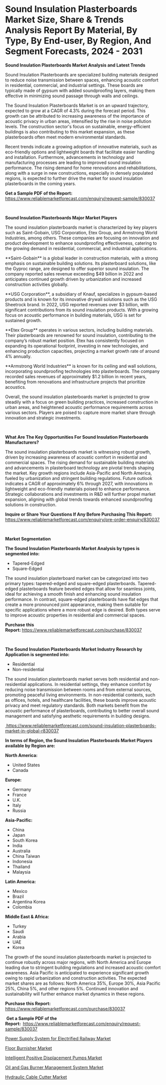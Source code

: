 <p><h1>Sound Insulation Plasterboards Market Size, Share & Trends Analysis Report By Material, By Type, By End-user, By Region, And Segment Forecasts, 2024 - 2031</h1></p><p><strong>Sound Insulation Plasterboards Market Analysis and Latest Trends</strong></p>
<p><p>Sound Insulation Plasterboards are specialized building materials designed to reduce noise transmission between spaces, enhancing acoustic comfort in residential, commercial, and industrial settings. These boards are typically made of gypsum with added soundproofing layers, making them effective in minimizing sound passage through walls and ceilings.</p><p>The Sound Insulation Plasterboards Market is on an upward trajectory, expected to grow at a CAGR of 4.3% during the forecast period. This growth can be attributed to increasing awareness of the importance of acoustic privacy in urban areas, intensified by the rise in noise pollution levels. The construction sector's focus on sustainable, energy-efficient buildings is also contributing to this market expansion, as these plasterboards often meet modern environmental standards.</p><p>Recent trends indicate a growing adoption of innovative materials, such as eco-friendly options and lightweight boards that facilitate easier handling and installation. Furthermore, advancements in technology and manufacturing processes are leading to improved sound insulation performance. The rising demand for home renovations and rehabilitations, along with a surge in new constructions, especially in densely populated regions, is expected to further drive the market for sound insulation plasterboards in the coming years.</p></p>
<p><strong>Get a Sample PDF of the Report:&nbsp;</strong> <a href="https://www.reliablemarketforecast.com/enquiry/request-sample/830037?utm_campaign=1178&utm_medium=2&utm_source=Github&utm_content=ia&utm_term=08102024&utm_id=sound-insulation-plasterboards">https://www.reliablemarketforecast.com/enquiry/request-sample/830037</a></p>
<p>&nbsp;</p>
<p><strong>Sound Insulation Plasterboards Major Market Players</strong></p>
<p><p>The sound insulation plasterboards market is characterized by key players such as Saint-Gobain, USG Corporation, Etex Group, and Armstrong World Industries, among others. These companies are focusing on innovation and product development to enhance soundproofing effectiveness, catering to the growing demand in residential, commercial, and industrial applications.</p><p>**Saint-Gobain** is a global leader in construction materials, with a strong emphasis on sustainable building solutions. Its plasterboard solutions, like the Gyproc range, are designed to offer superior sound insulation. The company reported sales revenue exceeding $49 billion in 2022 and anticipates continued growth driven by urbanization and increased construction activities globally.</p><p>**USG Corporation**, a subsidiary of Knauf, specializes in gypsum-based products and is known for its innovative drywall solutions such as the USG Sheetrock brand. In 2022, USG reported revenues over $3 billion, with significant contributions from its sound insulation products. With a growing focus on acoustic performance in building materials, USG is set for sustained growth.</p><p>**Etex Group** operates in various sectors, including building materials. Their plasterboards are renowned for sound insulation, contributing to the company’s robust market position. Etex has consistently focused on expanding its operational footprint, investing in new technologies, and enhancing production capacities, projecting a market growth rate of around 4% annually.</p><p>**Armstrong World Industries** is known for its ceiling and wall solutions, incorporating soundproofing technologies into plasterboards. The company recorded sales revenues of approximately $1.2 billion in recent years, benefiting from renovations and infrastructure projects that prioritize acoustics.</p><p>Overall, the sound insulation plasterboards market is projected to grow steadily with a focus on green building practices, increased construction in urban areas, and heightened acoustic performance requirements across various sectors. Players are poised to capture more market share through innovation and strategic investments.</p></p>
<p>&nbsp;</p>
<p><strong>What Are The Key Opportunities For Sound Insulation Plasterboards Manufacturers?</strong></p>
<p><p>The sound insulation plasterboards market is witnessing robust growth, driven by increasing awareness of acoustic comfort in residential and commercial spaces. The rising demand for sustainable building materials and advancements in plasterboard technology are pivotal trends shaping the market. Key growth regions include Asia-Pacific and North America, fueled by urbanization and stringent building regulations. Future outlook indicates a CAGR of approximately 6% through 2027, with innovations in lightweight and eco-friendly materials poised to enhance performance. Strategic collaborations and investments in R&D will further propel market expansion, aligning with global trends towards enhanced soundproofing solutions in construction.</p></p>
<p><strong>Inquire or Share Your Questions If Any Before Purchasing This Report:</strong> <a href="https://www.reliablemarketforecast.com/enquiry/pre-order-enquiry/830037?utm_campaign=1178&utm_medium=2&utm_source=Github&utm_content=ia&utm_term=08102024&utm_id=sound-insulation-plasterboards">https://www.reliablemarketforecast.com/enquiry/pre-order-enquiry/830037</a></p>
<p>&nbsp;</p>
<p><strong>Market Segmentation</strong></p>
<p><strong>The Sound Insulation Plasterboards Market Analysis by types is segmented into:</strong></p>
<p><ul><li>Tapered-Edged</li><li>Square-Edged</li></ul></p>
<p><p>The sound insulation plasterboard market can be categorized into two primary types: tapered-edged and square-edged plasterboards. Tapered-edged plasterboards feature beveled edges that allow for seamless joints, ideal for achieving a smooth finish and enhancing sound insulation performance. In contrast, square-edged plasterboards have flat edges that create a more pronounced joint appearance, making them suitable for specific applications where a more robust edge is desired. Both types serve to improve acoustic properties in residential and commercial spaces.</p></p>
<p><strong>Purchase this Report:&nbsp;</strong><a href="https://www.reliablemarketforecast.com/purchase/830037?utm_campaign=1178&utm_medium=2&utm_source=Github&utm_content=ia&utm_term=08102024&utm_id=sound-insulation-plasterboards">https://www.reliablemarketforecast.com/purchase/830037</a></p>
<p>&nbsp;</p>
<p><strong>The Sound Insulation Plasterboards Market Industry Research by Application is segmented into:</strong></p>
<p><ul><li>Residential</li><li>Non-residential</li></ul></p>
<p><p>The sound insulation plasterboards market serves both residential and non-residential applications. In residential settings, they enhance comfort by reducing noise transmission between rooms and from external sources, promoting peaceful living environments. In non-residential contexts, such as offices, hotels, and healthcare facilities, these boards improve acoustic privacy and meet regulatory standards. Both markets benefit from the acoustic performance of plasterboards, contributing to better overall sound management and satisfying aesthetic requirements in building designs.</p></p>
<p><a href="https://www.reliablemarketforecast.com/sound-insulation-plasterboards-market-in-global-r830037?utm_campaign=1178&utm_medium=2&utm_source=Github&utm_content=ia&utm_term=08102024&utm_id=sound-insulation-plasterboards">&nbsp;https://www.reliablemarketforecast.com/sound-insulation-plasterboards-market-in-global-r830037</a></p>
<p><strong>In terms of Region, the Sound Insulation Plasterboards Market Players available by Region are:</strong></p>
<p>
    <p> <strong> North America: </strong>
        <ul>
            <li>United States</li>
            <li>Canada</li>
        </ul>
        </p> 
    <p> <strong> Europe: </strong>
        <ul>
            <li>Germany</li>
            <li>France</li>
            <li>U.K.</li>
            <li>Italy</li>
            <li>Russia</li>
        </ul>
        </p> 
    <p> <strong> Asia-Pacific: </strong>
        <ul>
            <li>China</li>
            <li>Japan</li>
            <li>South Korea</li>
            <li>India</li>
            <li>Australia</li>
            <li>China Taiwan</li>
            <li>Indonesia</li>
            <li>Thailand</li>
            <li>Malaysia</li>
        </ul>
        </p> 
    <p> <strong> Latin America: </strong>
        <ul>
            <li>Mexico</li>
            <li>Brazil</li>
            <li>Argentina Korea</li>
            <li>Colombia</li>
        </ul>
        </p> 
    <p> <strong> Middle East & Africa: </strong>
        <ul>
            <li>Turkey</li>
            <li>Saudi</li>
            <li>Arabia</li>
            <li>UAE</li>
            <li>Korea</li>
        </ul>
    </p>
    </p>
<p><p>The growth of the sound insulation plasterboards market is projected to continue robustly across major regions, with North America and Europe leading due to stringent building regulations and increased acoustic comfort awareness. Asia Pacific is anticipated to experience significant growth owing to rapid urbanization and construction activities. The expected market shares are as follows: North America 35%, Europe 30%, Asia Pacific 25%, China 5%, and other regions 5%. Continued innovation and sustainability will further enhance market dynamics in these regions.</p></p>
<p><strong>Purchase this Report: </strong><a href="https://www.reliablemarketforecast.com/purchase/830037?utm_campaign=1178&utm_medium=2&utm_source=Github&utm_content=ia&utm_term=08102024&utm_id=sound-insulation-plasterboards">https://www.reliablemarketforecast.com/purchase/830037</a></p>
<p>&nbsp;<strong>Get a Sample PDF of the Report:&nbsp;&nbsp;</strong><a href="https://www.reliablemarketforecast.com/enquiry/request-sample/830037?utm_campaign=1178&utm_medium=2&utm_source=Github&utm_content=ia&utm_term=08102024&utm_id=sound-insulation-plasterboards">https://www.reliablemarketforecast.com/enquiry/request-sample/830037</a></p>
<p><strong></strong></p>
<p><p><a href="https://issuu.com/reportprime-2/docs/power-supply-system-for-electrified_f119d1292b6732?utm_campaign=1178&utm_medium=2&utm_source=Github&utm_content=ia&utm_term=08102024&utm_id=sound-insulation-plasterboards">Power Supply System for Electrified Railway Market</a></p><p><a href="https://www.linkedin.com/pulse/floor-burnisher-sector-surge-82-growth-roadmap-2031-hashub-wi2tf?utm_campaign=1178&utm_medium=2&utm_source=Github&utm_content=ia&utm_term=08102024&utm_id=sound-insulation-plasterboards">Floor Burnisher Market</a></p><p><a href="https://github.com/PeterParrish5/Market-Research-Report-List-6/blob/main/intelligent-positive-displacement-pumps-market.md?utm_campaign=1178&utm_medium=2&utm_source=Github&utm_content=ia&utm_term=08102024&utm_id=sound-insulation-plasterboards">Intelligent Positive Displacement Pumps Market</a></p><p><a href="https://issuu.com/reportprime-2/docs/oil-and-gas-burner-management-syste_3e334316f04014?utm_campaign=1178&utm_medium=2&utm_source=Github&utm_content=ia&utm_term=08102024&utm_id=sound-insulation-plasterboards">Oil and Gas Burner Management System Market</a></p><p><a href="https://www.linkedin.com/pulse/global-hydraulic-cable-cutter-market-focus-product-type-capacity-ocrmf?utm_campaign=1178&utm_medium=2&utm_source=Github&utm_content=ia&utm_term=08102024&utm_id=sound-insulation-plasterboards">Hydraulic Cable Cutter Market</a></p></p>
